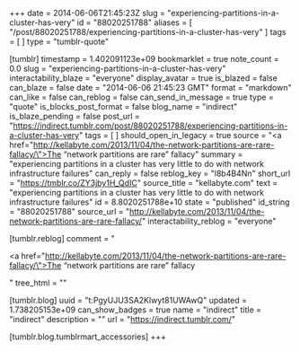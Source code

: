 +++
date = 2014-06-06T21:45:23Z
slug = "experiencing-partitions-in-a-cluster-has-very"
id = "88020251788"
aliases = [ "/post/88020251788/experiencing-partitions-in-a-cluster-has-very" ]
tags = [ ]
type = "tumblr-quote"

[tumblr]
timestamp = 1.402091123e+09
bookmarklet = true
note_count = 0.0
slug = "experiencing-partitions-in-a-cluster-has-very"
interactability_blaze = "everyone"
display_avatar = true
is_blazed = false
can_blaze = false
date = "2014-06-06 21:45:23 GMT"
format = "markdown"
can_like = false
can_reblog = false
can_send_in_message = true
type = "quote"
is_blocks_post_format = false
blog_name = "indirect"
is_blaze_pending = false
post_url = "https://indirect.tumblr.com/post/88020251788/experiencing-partitions-in-a-cluster-has-very"
tags = [ ]
should_open_in_legacy = true
source = "<a href=\"http://kellabyte.com/2013/11/04/the-network-partitions-are-rare-fallacy/\">The “network partitions are rare” fallacy</a>"
summary = "experiencing partitions in a cluster has very little to do with network infrastructure failures"
can_reply = false
reblog_key = "l8b4B4Nn"
short_url = "https://tmblr.co/ZY3jby1H_QdIC"
source_title = "kellabyte.com"
text = "experiencing partitions in a cluster has very little to do with network infrastructure failures"
id = 8.8020251788e+10
state = "published"
id_string = "88020251788"
source_url = "http://kellabyte.com/2013/11/04/the-network-partitions-are-rare-fallacy/"
interactability_reblog = "everyone"

[tumblr.reblog]
comment = "<p><a href=\"http://kellabyte.com/2013/11/04/the-network-partitions-are-rare-fallacy/\">The “network partitions are rare” fallacy</a></p>"
tree_html = ""

[tumblr.blog]
uuid = "t:PgyUJU3SA2Klwyt81UWAwQ"
updated = 1.738205153e+09
can_show_badges = true
name = "indirect"
title = "indirect"
description = ""
url = "https://indirect.tumblr.com/"

[tumblr.blog.tumblrmart_accessories]
+++
